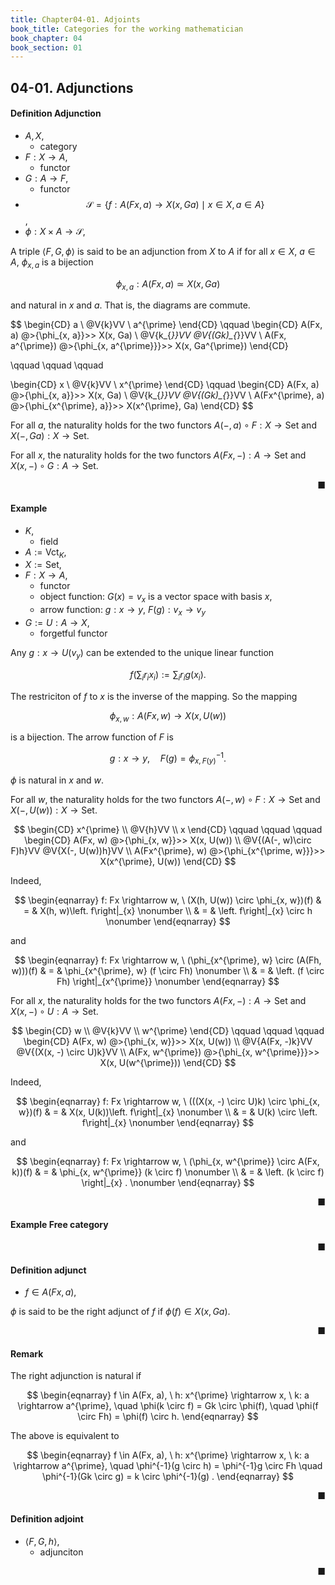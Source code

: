 ```yaml
---
title: Chapter04-01. Adjoints
book_title: Categories for the working mathematician
book_chapter: 04
book_section: 01
---
```


## 04-01. Adjunctions

#### Definition Adjunction
- $A, X$,
    - category
- $F: X \rightarrow A$,
    - functor
- $G: A \rightarrow F$,
    - functor
- $$\mathcal{S} = \{f: A(Fx, a) \rightarrow X(x, Ga) \mid x \in X, a \in A\}$$,
- $\phi: X \times A \rightarrow \mathcal{S}$,

A triple $\langle F, G, \phi \rangle$ is said to be an adjunction from $X$ to $A$ if for all $x \in X$, $a \in A$, $\phi_{x, a}$ is a bijection

$$
    \phi_{x,a}: A(Fx, a) \simeq X(x, Ga)
$$

and natural in $x$ and $a$.
That is, the diagrams are commute.

$$
\begin{CD}
    a \\
    @V{k}VV \\
    a^{\prime}
\end{CD}
\qquad
\begin{CD}
    A(Fx, a) @>{\phi_{x, a}}>> X(x, Ga)
    \\
    @V{k_{*}}VV    @V{(Gk)_{*}}VV
    \\
    A(Fx, a^{\prime}) @>{\phi_{x, a^{\prime}}}>> X(x, Ga^{\prime})
\end{CD}

\qquad
\qquad
\qquad

\begin{CD}
    x \\
    @V{k}VV \\
    x^{\prime}
\end{CD}
\qquad
\begin{CD}
    A(Fx, a) @>{\phi_{x, a}}>> X(x, Ga)
    \\
    @V{k_{*}}VV    @V{(Gk)_{*}}VV
    \\
    A(Fx^{\prime}, a) @>{\phi_{x^{\prime}, a}}>> X(x^{\prime}, Ga)
\end{CD}
$$

For all $a$, the naturality holds for the two functors $A(-, a) \circ F: X \rightarrow \mathrm{Set}$ and $X(-, Ga): X \rightarrow \mathrm{Set}$.

For all $x$, the naturality holds for the two functors $A(Fx, -): A \rightarrow \mathrm{Set}$ and $X(x, -) \circ G: A \rightarrow \mathrm{Set}$.

<div class="end-of-statement" style="text-align: right">■</div>


#### Example
- $K$,
    - field
- $A := \mathrm{Vct}_{K}$,
- $X := \mathrm{Set}$,
- $F: X \rightarrow A$,
    - functor
    - object function: $G(x) = v_{x}$ is a vector space with basis $x$, 
    - arrow function: $g: x \rightarrow y$, $F(g): v_{x} \rightarrow v_{y}$
- $G := U: A \rightarrow X$,
    - forgetful functor

Any $g: x \rightarrow U(v_{y})$ can be extended to the unique linear function

$$
    f(\sum_{i} r_{i} x_{i}) := \sum_{i}r_{i}g(x_{i}).
$$

The restriciton of $f$ to $x$ is the inverse of the mapping.
So the mapping 

$$
    \phi_{x, w}: A(Fx, w) \rightarrow X(x, U(w))
$$

is a bijection.
The arrow function of $F$ is

$$
    g: x \rightarrow y,
    \quad
    F(g) = \phi_{x, F(y)}^{-1}
    .
$$

$\phi$ is natural in $x$ and $w$.

For all $w$, the naturality holds for the two functors $A(-, w) \circ F: X \rightarrow \mathrm{Set}$ and $X(-, U(w)): X \rightarrow \mathrm{Set}$.

$$
\begin{CD}
    x^{\prime}
    \\
    @V{h}VV
    \\
    x
\end{CD}
\qquad
\qquad
\qquad
\begin{CD}
    A(Fx, w) @>{\phi_{x, w}}>> X(x, U(w))
    \\
    @V{(A(-, w)\circ F)h}VV    @V{X(-, U(w))h}VV
    \\
    A(Fx^{\prime}, w) @>{\phi_{x^{\prime, w}}}>> X(x^{\prime}, U(w))
\end{CD}
$$

Indeed,

$$
\begin{eqnarray}
    f: Fx \rightarrow w,
    \
    (X(h, U(w)) \circ \phi_{x, w})(f)
    & = &
        X(h, w)\left. f\right|_{x}
    \nonumber
    \\
    & = &
        \left. f\right|_{x} \circ h
    \nonumber
\end{eqnarray}
$$

and

$$
\begin{eqnarray}
    f: Fx \rightarrow w,
    \
    (\phi_{x^{\prime}, w} \circ (A(Fh, w)))(f)
    & = &
        \phi_{x^{\prime}, w} (f \circ Fh)
    \nonumber
    \\
    & = &
        \left. (f \circ Fh) \right|_{x^{\prime}}
    \nonumber
\end{eqnarray}
$$

For all $x$, the naturality holds for the two functors $A(Fx, -): A \rightarrow \mathrm{Set}$ and $X(x, -) \circ U: A \rightarrow \mathrm{Set}$.

$$
\begin{CD}
    w
    \\
    @V{k}VV
    \\
    w^{\prime}
\end{CD}
\qquad
\qquad
\qquad
\begin{CD}
    A(Fx, w) @>{\phi_{x, w}}>> X(x, U(w))
    \\
    @V{A(Fx, -)k}VV    @V{(X(x, -) \circ U)k}VV
    \\
    A(Fx, w^{\prime}) @>{\phi_{x, w^{\prime}}}>> X(x, U(w^{\prime}))
\end{CD}
$$

Indeed,

$$
\begin{eqnarray}
    f: Fx \rightarrow w,
    \
    (((X(x, -) \circ U)k) \circ \phi_{x, w})(f)
    & = &
        X(x, U(k))\left. f\right|_{x}
    \nonumber
    \\
    & = &
        U(k) \circ \left. f\right|_{x}
    \nonumber
\end{eqnarray}
$$

and

$$
\begin{eqnarray}
    f: Fx \rightarrow w,
    \
    (\phi_{x, w^{\prime}} \circ A(Fx, k))(f)
    & = &
        \phi_{x, w^{\prime}} (k \circ f)
    \nonumber
    \\
    & = &
        \left. (k \circ f) \right|_{x}
    .
    \nonumber
\end{eqnarray}
$$

<div class="end-of-statement" style="text-align: right">■</div>


#### Example Free category


<div class="end-of-statement" style="text-align: right">■</div>


#### Definition adjunct
- $f \in A(Fx, a)$,

$\phi$ is said to be the right adjunct of $f$ if $\phi(f) \in X(x, Ga)$.

<div class="end-of-statement" style="text-align: right">■</div>

#### Remark
The right adjunction is natural if

$$
\begin{eqnarray}
    f \in A(Fx, a),
    \
    h: x^{\prime} \rightarrow x,
    \
    k: a \rightarrow a^{\prime},
    \quad
    \phi(k \circ f)
    =
    Gk \circ \phi(f),
    \quad
    \phi(f \circ Fh)
    =
    \phi(f) \circ h.
\end{eqnarray}
$$

The above is equivalent to 

$$
\begin{eqnarray}
    f \in A(Fx, a),
    \
    h: x^{\prime} \rightarrow x,
    \
    k: a \rightarrow a^{\prime},
    \quad
    \phi^{-1}(g \circ h)
    =
    \phi^{-1}g \circ Fh
    \quad
    \phi^{-1}(Gk \circ g)
    =
    k \circ \phi^{-1}(g)
    .
\end{eqnarray}
$$

<div class="end-of-statement" style="text-align: right">■</div>

#### Definition adjoint
- $\langle F, G, h \rangle$,
    - adjunciton


<div class="end-of-statement" style="text-align: right">■</div>
